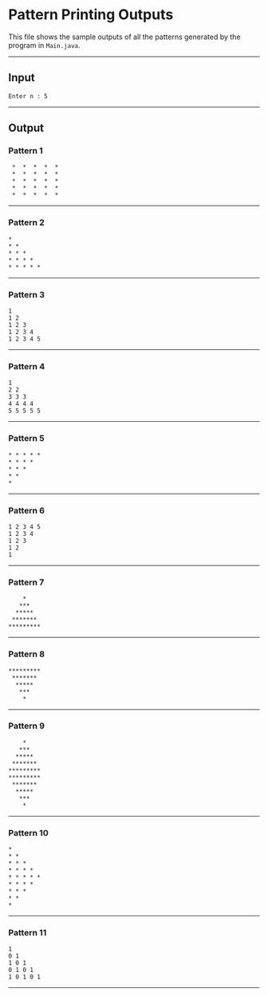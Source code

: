 # Pattern Printing Outputs

This file shows the sample outputs of all the patterns generated by the program in `Main.java`.

---

## Input

```
Enter n : 5
```

---

## Output

### Pattern 1

```
 *  *  *  *  *  
 *  *  *  *  *  
 *  *  *  *  *  
 *  *  *  *  *  
 *  *  *  *  *  
```

---

### Pattern 2

```
*  
* *  
* * *  
* * * *  
* * * * *  
```

---

### Pattern 3

```
1  
1 2  
1 2 3  
1 2 3 4  
1 2 3 4 5  
```

---

### Pattern 4

```
1  
2 2  
3 3 3  
4 4 4 4  
5 5 5 5 5  
```

---

### Pattern 5

```
* * * * *  
* * * *  
* * *  
* *  
*  
```

---

### Pattern 6

```
1 2 3 4 5  
1 2 3 4  
1 2 3  
1 2  
1  
```

---

### Pattern 7

```
    *    
   ***   
  *****  
 ******* 
*********
```

---

### Pattern 8

```
********* 
 *******  
  *****   
   ***    
    *     
```

---

### Pattern 9

```
    *    
   ***   
  *****  
 ******* 
*********
*********
 ******* 
  *****  
   ***   
    *    
```

---

### Pattern 10

```
*  
* *  
* * *  
* * * *  
* * * * *  
* * * *  
* * *  
* *  
*  
```

---

### Pattern 11

```
1  
0 1  
1 0 1  
0 1 0 1  
1 0 1 0 1  
```

---
